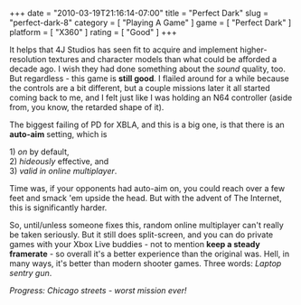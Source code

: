 +++
date = "2010-03-19T21:16:14-07:00"
title = "Perfect Dark"
slug = "perfect-dark-8"
category = [ "Playing A Game" ]
game = [ "Perfect Dark" ]
platform = [ "X360" ]
rating = [ "Good" ]
+++

It helps that 4J Studios has seen fit to acquire and implement higher-resolution textures and character models than what could be afforded a decade ago.  I wish they had done something about the <i>sound</i> quality, too.  But regardless - this game is <b>still good</b>.  I flailed around for a while because the controls are a bit different, but a couple missions later it all started coming back to me, and I felt just like I was holding an N64 controller (aside from, you know, the retarded shape of it).

The biggest failing of PD for XBLA, and this is a big one, is that there is an <b>auto-aim</b> setting, which is

1\) <i>on</i> by default,  
2\) <i>hideously</i> effective, and  
3\) <i>valid in online multiplayer</i>.

Time was, if your opponents had auto-aim on, you could reach over a few feet and smack 'em upside the head.  But with the advent of The Internet, this is significantly harder.

So, until/unless someone fixes this, random online multiplayer can't really be taken seriously.  But it still does split-screen, and you can do private games with your Xbox Live buddies - not to mention <b>keep a steady framerate</b> - so overall it's a better experience than the original was.  Hell, in many ways, it's better than modern shooter games.  Three words: <i>Laptop sentry gun</i>.

<i>Progress: Chicago streets - worst mission ever!</i>
